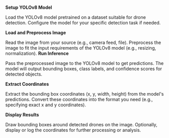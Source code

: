 **Setup YOLOv8 Model**

Load the YOLOv8 model pretrained on a dataset suitable for drone detection.
Configure the model for your specific detection task if needed.

**Load and Preprocess Image**

Read the image from your source (e.g., camera feed, file).
Preprocess the image to fit the input requirements of the YOLOv8 model (e.g., resizing, normalization).
**Run Inference**

Pass the preprocessed image to the YOLOv8 model to get predictions.
The model will output bounding boxes, class labels, and confidence scores for detected objects.

**Extract Coordinates**

Extract the bounding box coordinates (x, y, width, height) from the model's predictions.
Convert these coordinates into the format you need (e.g., specifying exact x and y coordinates).

**Display Results**

Draw bounding boxes around detected drones on the image.
Optionally, display or log the coordinates for further processing or analysis.
